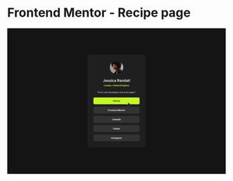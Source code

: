 # Frontend Mentor - Recipe page

![Design preview for the Recipe page coding challenge](./design/active-states.jpg)
